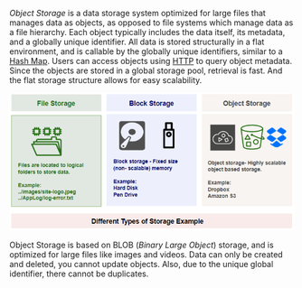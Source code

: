 
*Object Storage* is a data storage system optimized for large files that manages data as objects, as opposed to file systems which manage data as a file hierarchy. Each object typically includes the data itself, its metadata, and a globally unique identifier. All data is stored structurally in a flat environment, and is callable by the globally unique identifiers, similar to a [Hash Map](../Data%20Structures%20&%20Algorithms/Data%20Structures/Hash%20Maps.md). Users can access objects using [HTTP](../Internet%20&%20Networking/HTTP.md) to query object metadata. Since the objects are stored in a global storage pool, retrieval is fast. And the flat storage structure allows for easy scalability.

![](../Attachments/Pasted%20image%2020230401152838.png)

Object Storage is based on BLOB (*Binary Large Object*) storage, and is optimized for large files like images and videos. Data can only be created and deleted, you cannot update objects. Also, due to the unique global identifier, there cannot be duplicates.